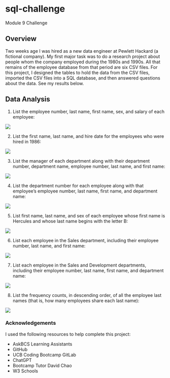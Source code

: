 # sql-challenge
Module 9 Challenge

## Overview
Two weeks age I was hired as a new data engineer at Pewlett Hackard (a fictional company). My first major task was to do a research project about people whom the company employed during the 1980s and 1990s. All that remains of the employee database from that period are six CSV files. For this project, I designed the tables to hold the data from the CSV files, imported the CSV files into a SQL database, and then answered questions about the data. See my results below.

## Data Analysis 

1. List the employee number, last name, first name, sex, and salary of each employee:

![](https://github.com/Houdini24/sql-challenge/blob/main/EmployeeSQL/1.png)

2. List the first name, last name, and hire date for the employees who were hired in 1986:

![](https://github.com/Houdini24/sql-challenge/blob/main/EmployeeSQL/2.png)

3. List the manager of each department along with their department number, department name, employee number, last name, and first name:

![](https://github.com/Houdini24/sql-challenge/blob/main/EmployeeSQL/3.png)

4. List the department number for each employee along with that employee’s employee number, last name, first name, and department name:

![](https://github.com/Houdini24/sql-challenge/blob/main/EmployeeSQL/4.png)
  
5. List first name, last name, and sex of each employee whose first name is Hercules and whose last name begins with the letter B:
   
![](https://github.com/Houdini24/sql-challenge/blob/main/EmployeeSQL/5.png)

6. List each employee in the Sales department, including their employee number, last name, and first name:

![](https://github.com/Houdini24/sql-challenge/blob/main/EmployeeSQL/6.png)

7. List each employee in the Sales and Development departments, including their employee number, last name, first name, and department name:

![](https://github.com/Houdini24/sql-challenge/blob/main/EmployeeSQL/7.png)

8. List the frequency counts, in descending order, of all the employee last names (that is, how many employees share each last name):

![](https://github.com/Houdini24/sql-challenge/blob/main/EmployeeSQL/8.png)


### Acknowledgements
I used the following resources to help complete this project:

* AskBCS Learning Assistants
* GitHub
* UCB Coding Bootcamp GitLab
* ChatGPT
* Bootcamp Tutor David Chao
* W3 Schools
